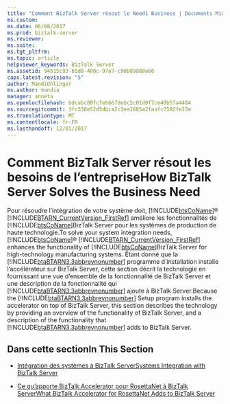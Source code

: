 ```yaml
---
title: "Comment BizTalk Server résout le Need1 Business | Documents Microsoft"
ms.custom: 
ms.date: 06/08/2017
ms.prod: biztalk-server
ms.reviewer: 
ms.suite: 
ms.tgt_pltfrm: 
ms.topic: article
helpviewer_keywords: BizTalk Server
ms.assetid: 94615c93-65d0-400c-97a7-c90b09808e60
caps.latest.revision: "5"
author: MandiOhlinger
ms.author: mandia
manager: anneta
ms.openlocfilehash: bdcabc80fcfeb667debc2c01d0f7ce40b57a4404
ms.sourcegitcommit: 3fc338e52d5dbca2c3ea1685a2faafc7582fe23a
ms.translationtype: MT
ms.contentlocale: fr-FR
ms.lasthandoff: 12/01/2017
---
```

# <a name="how-biztalk-server-solves-the-business-need"></a><span data-ttu-id="512e5-102">Comment BizTalk Server résout les besoins de l’entreprise</span><span class="sxs-lookup"><span data-stu-id="512e5-102">How BizTalk Server Solves the Business Need</span></span>
<span data-ttu-id="512e5-103">Pour résoudre l’intégration de votre système doit, [!INCLUDE[btsCoName](../../includes/btsconame-md.md)]® [!INCLUDE[BTARN_CurrentVersion_FirstRef](../../includes/btarn-currentversion-firstref-md.md)] améliore les fonctionnalités de [!INCLUDE[btsCoName](../../includes/btsconame-md.md)]BizTalk Server pour les systèmes de production de haute technologie.</span><span class="sxs-lookup"><span data-stu-id="512e5-103">To solve your system integration needs, [!INCLUDE[btsCoName](../../includes/btsconame-md.md)]® [!INCLUDE[BTARN_CurrentVersion_FirstRef](../../includes/btarn-currentversion-firstref-md.md)] enhances the functionality of [!INCLUDE[btsCoName](../../includes/btsconame-md.md)]BizTalk Server for high-technology manufacturing systems.</span></span> <span data-ttu-id="512e5-104">Étant donné que la [!INCLUDE[btaBTARN3.3abbrevnonumber](../../includes/btabtarn3-3abbrevnonumber-md.md)] programme d’installation installe l’accélérateur sur BizTalk Server, cette section décrit la technologie en fournissant une vue d’ensemble de la fonctionnalité de BizTalk Server et une description de la fonctionnalité qui [!INCLUDE[btaBTARN3.3abbrevnonumber](../../includes/btabtarn3-3abbrevnonumber-md.md)] ajoute à BizTalk Server.</span><span class="sxs-lookup"><span data-stu-id="512e5-104">Because the [!INCLUDE[btaBTARN3.3abbrevnonumber](../../includes/btabtarn3-3abbrevnonumber-md.md)] Setup program installs the accelerator on top of BizTalk Server, this section describes the technology by providing an overview of the functionality of BizTalk Server, and a description of the functionality that [!INCLUDE[btaBTARN3.3abbrevnonumber](../../includes/btabtarn3-3abbrevnonumber-md.md)] adds to BizTalk Server.</span></span>  
  
## <a name="in-this-section"></a><span data-ttu-id="512e5-105">Dans cette section</span><span class="sxs-lookup"><span data-stu-id="512e5-105">In This Section</span></span>  
  
-   [<span data-ttu-id="512e5-106">Intégration des systèmes à BizTalk Server</span><span class="sxs-lookup"><span data-stu-id="512e5-106">Systems Integration with BizTalk Server</span></span>](../../adapters-and-accelerators/accelerator-rosettanet/systems-integration-with-biztalk-server2.md)  
  
-   [<span data-ttu-id="512e5-107">Ce qu’apporte BizTalk Accelerator pour RosettaNet à BizTalk Server</span><span class="sxs-lookup"><span data-stu-id="512e5-107">What BizTalk Accelerator for RosettaNet Adds to BizTalk Server</span></span>](../../adapters-and-accelerators/accelerator-rosettanet/what-biztalk-accelerator-for-rosettanet-adds-to-biztalk-server.md)